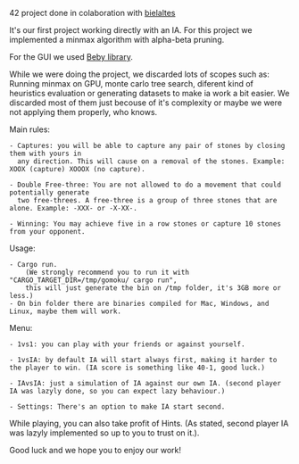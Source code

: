 42 project done in colaboration with [bielaltes](https://github.com/bielaltes) 

It's our first project working directly with an IA. For this project we implemented a minmax algorithm with alpha-beta pruning.

For the GUI we used [Beby library](https://bevyengine.org/).

While we were doing the project, we discarded lots of scopes such as: Running minmax on GPU, monte carlo tree search, diferent kind of heuristics evaluation or generating datasets to make ia work a bit easier. We discarded most of them just becouse of it's complexity or maybe we were not applying them properly, who knows.

Main rules:

    - Captures: you will be able to capture any pair of stones by closing them with yours in
      any direction. This will cause on a removal of the stones. Example: XOOX (capture) XOOOX (no capture).
    
    - Double Free-three: You are not allowed to do a movement that could potentially generate
      two free-threes. A free-three is a group of three stones that are alone. Example: -XXX- or -X-XX-.
    
    - Winning: You may achieve five in a row stones or capture 10 stones from your opponent.

Usage:

    - Cargo run.
        (We strongly recommend you to run it with "CARGO_TARGET_DIR=/tmp/gomoku/ cargo run", 
        this will just generate the bin on /tmp folder, it's 3GB more or less.)
    - On bin folder there are binaries compiled for Mac, Windows, and Linux, maybe them will work.

Menu:

    - 1vs1: you can play with your friends or against yourself.
    
    - 1vsIA: by default IA will start always first, making it harder to the player to win. (IA score is something like 40-1, good luck.)
    
    - IAvsIA: just a simulation of IA against our own IA. (second player IA was lazyly done, so you can expect lazy behaviour.)
    
    - Settings: There's an option to make IA start second.

While playing, you can also take profit of Hints. (As stated, second player IA was lazyly implemented so up to you to trust on it.).

Good luck and we hope you to enjoy our work!
